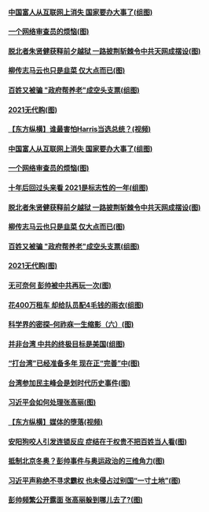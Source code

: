 #### [中国富人从互联网上消失 国家要办大事了(组图)](../pages/p4/990712.md) 
#### [一个网络审查员的烦恼(图)](../pages/p4/990719.md) 
#### [脱北者朱贤健获释前夕越狱 一路披荆斩棘令中共天网成摆设(图)](../pages/p4/990717.md) 
#### [柳传志马云也只是韭菜 仅大点而已(图)](../pages/p4/990716.md) 
#### [百姓又被骗 "政府帮养老"成空头支票(组图)](../pages/p4/990613.md) 
#### [2021无代购(图)](../pages/p4/990604.md) 
#### [【东方纵横】谁最害怕Harris当选总统？(视频)](../pages/p4/990709.md) 
#### [中国富人从互联网上消失 国家要办大事了(组图)](../pages/p4/990712.md) 
#### [一个网络审查员的烦恼(图)](../pages/p4/990719.md) 
#### [十年后回过头来看 2021是标志性的一年(组图)](../pages/p4/990715.md) 
#### [脱北者朱贤健获释前夕越狱 一路披荆斩棘令中共天网成摆设(图)](../pages/p4/990717.md) 
#### [柳传志马云也只是韭菜 仅大点而已(图)](../pages/p4/990716.md) 
#### [百姓又被骗 "政府帮养老"成空头支票(组图)](../pages/p4/990613.md) 
#### [2021无代购(图)](../pages/p4/990604.md) 
#### [无可奈何 彭帅被中共再玩一次(图)](../pages/p4/990628.md) 
#### [花400万租车 却给队员配4毛钱的雨衣(组图)](../pages/p4/990610.md) 
#### [科学界的密探–何祚庥一生缩影（六）(图)](../pages/p4/990027.md) 
#### [并非台湾 中共的终极目标是美国(组图)](../pages/p4/987585.md) 
#### [“打台湾”已经准备多年 现在正“完善”中(图)](../pages/p4/990556.md) 
#### [台湾参加民主峰会是划时代历史事件(图)](../pages/p4/990551.md) 
#### [习近平会如何处理张高丽(图)](../pages/p4/990549.md) 
#### [【东方纵横】媒体的堕落(视频)](../pages/p4/990539.md) 
#### [安阳狗咬人引发连锁反应 症结在于权贵不把百姓当人看(图)](../pages/p4/990531.md) 
#### [抵制北京冬奥？彭帅事件与奥运政治的三维角力(图)](../pages/p4/990434.md) 
#### [习近平声称绝不寻求霸权 也未侵占过别国“一寸土地”(图)](../pages/p4/990383.md) 
#### [彭帅频繁公开露面 张高丽躲到哪儿去了?(图)](../pages/p4/990488.md) 

